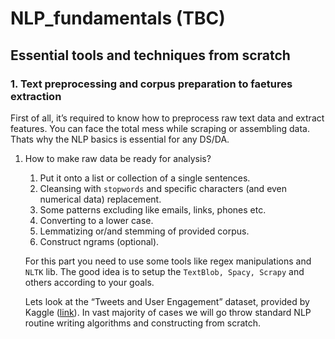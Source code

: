 # NLP_fundamentals (TBC)
## Essential tools and techniques from scratch

### 1. Text preprocessing and corpus preparation to faetures extraction
First of all, it’s required to know how to preprocess raw text data and extract features. You can face the total mess while scraping or assembling data. Thats why the NLP basics is essential for any DS/DA.
1. How to make raw data be ready for analysis?
    1. Put it onto a list or collection of a single sentences.
    2. Cleansing with `stopwords` and specific characters (and even numerical data) replacement.
    3. Some patterns excluding like emails, links, phones etc. 
    4. Converting to a lower case.
    5. Lemmatizing or/and stemming of provided corpus.
    6. Construct ngrams (optional).
    
   For this part you need to use some tools like regex manipulations and `NLTK` lib. The good idea is to setup the `TextBlob, Spacy, Scrapy` and others according to your goals. 
    
   Lets look at the “Tweets and User Engagement” dataset, provided by Kaggle ([link](https://www.kaggle.com/datasets/thedevastator/tweets-and-user-engagement/data)).
   In vast majority of cases we will go throw standard NLP routine writing algorithms and constructing from scratch.
